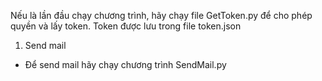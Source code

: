 Nếu là lần đầu chạy chương trình, hãy chạy file GetToken.py để cho phép quyền và lấy token. Token được lưu trong file token.json
1. Send mail
  - Để send mail hãy chạy chương trình SendMail.py

